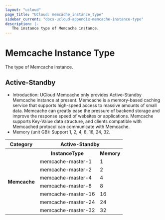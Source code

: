 ```yaml
---
layout: "ucloud"
page_title: "UCloud: memcache_instance_type"
sidebar_current: "docs-ucloud-appendix-memcache-instance-type"
description: |-
   The instance type of Memcache instance.
---
```


# Memcache Instance Type

The type of Memcache instance.

## Active-Standby

- Introduction: UCloud Memcache only provides Active-Standby Memcache instance at present. Memcache is a memory-based caching service that supports high-speed access to massive amounts of small data. Memcache can greatly ease the pressure of backend storage and improve the response speed of websites or applications. Memcache supports Key-Value data structure, and clients compatible with Memcached protocol can communicate with Memcache.
- Memory (unit GB): Support 1, 2, 4, 8, 16, 24, 32.

<table><tr><th colspan="1">Category</th><th colspan="2">Active-Standby</th></tr><tr><th rowspan="18">Memcache</th><th>InstanceType</th><th>Memory</th></tr><tr><td>memcache-master-1</td><td>1</td> </tr><tr><td>memcache-master-2</td><td>2</td> </tr><tr><td>memcache-master-4</td><td>4</td></tr><tr><td>memcache-master-8</td><td>8</td> </tr><tr><td>memcache-master-16</td><td>16</td> </tr><tr><td>memcache-master-24</td><td>24</td></tr><tr><td>memcache-master-32</td><td>32</td> </tr></table>